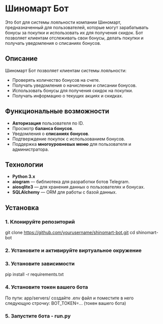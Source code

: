 # Шиномарт Бот

Это бот для системы лояльности компании Шиномарт, предназначенный для пользователей, которые могут зарабатывать бонусы за покупки и использовать их для получения скидок. Бот позволяет клиентам отслеживать свои бонусы, делать покупки и получать уведомления о списаниях бонусов.

## Описание

Шиномарт Бот позволяет клиентам системы лояльности:

- Проверять количество бонусов на счете.
- Получать уведомления о начислении и списании бонусов.
- Использовать бонусы для получения скидок на покупки.
- Получать информацию о текущих акциях и скидках.

## Функциональные возможности

- **Авторизация** пользователя по ID.
- Просмотр **баланса бонусов**.
- Уведомления о **списаниях бонусов**.
- Подтверждение покупок с использованием бонусов.
- Поддержка **многоуровневых меню** для пользователя и администратора.

## Технологии

- **Python 3.x**
- **aiogram** — библиотека для разработки ботов Telegram.
- **aiosqlite3** — для хранения данных о пользователях и бонусах.
- **SQLAlchemy** — ORM для работы с базой данных.

## Установка

### 1. Клонируйте репозиторий

git clone https://github.com/yourusername/shinomart-bot.git
cd shinomart-bot

### 2. Установите и активируйте виртуальное окружение

### 3. Установите зависимости

pip install -r requirements.txt

### 4. Установите токен вашего бота

По пути: app/servers/ создайте .env файл и поместите в него следующую строчку: BOT_TOKEN=... (токен вашего бота)

### 5. Запустите бота - run.py
